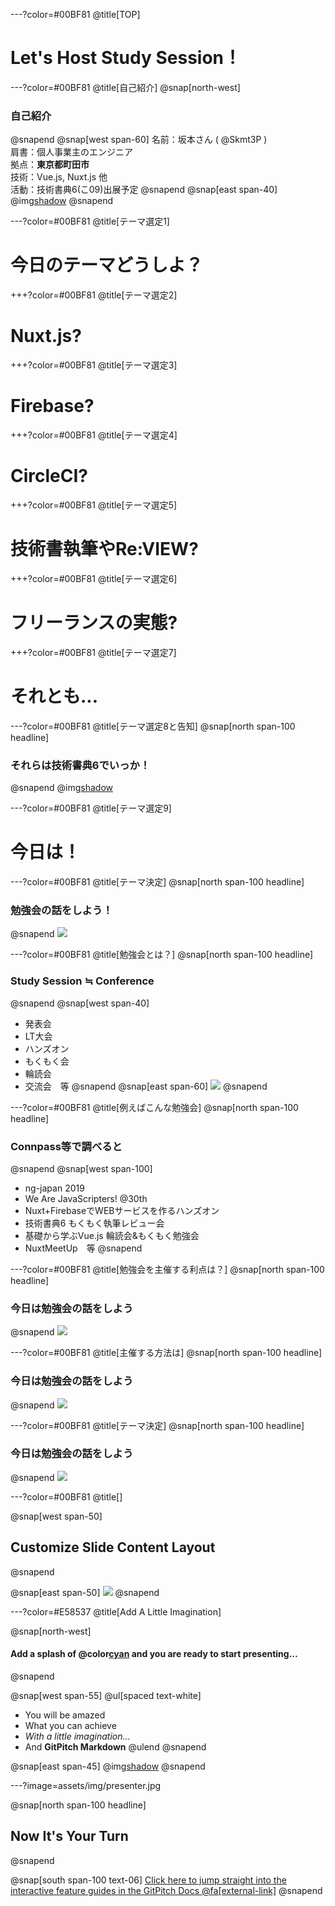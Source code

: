---?color=#00BF81
@title[TOP]
# Let's Host Study Session！

---?color=#00BF81
@title[自己紹介]
@snap[north-west]
### 自己紹介
@snapend
@snap[west span-60]
名前：坂本さん ( @Skmt3P ) <br>
肩書：個人事業主のエンジニア <br>
拠点：**東京都町田市** <br>
技術：Vue.js, Nuxt.js 他 <br>
活動：技術書典6(こ09)出展予定
@snapend
@snap[east span-40]
@img[shadow](assets/img/profile.png)
@snapend

---?color=#00BF81
@title[テーマ選定1]
# 今日のテーマどうしよ？

+++?color=#00BF81
@title[テーマ選定2]
# Nuxt.js?

+++?color=#00BF81
@title[テーマ選定3]
# Firebase?

+++?color=#00BF81
@title[テーマ選定4]
# CircleCI?

+++?color=#00BF81
@title[テーマ選定5]
# 技術書執筆やRe:VIEW?

+++?color=#00BF81
@title[テーマ選定6]
# フリーランスの実態?

+++?color=#00BF81
@title[テーマ選定7]
# それとも...

---?color=#00BF81
@title[テーマ選定8と告知]
@snap[north span-100 headline]
### それらは技術書典6でいっか！
@snapend
@img[shadow](assets/img/qrcode.png)

---?color=#00BF81
@title[テーマ選定9]
# 今日は！

---?color=#00BF81
@title[テーマ決定]
@snap[north span-100 headline]
### 勉強会の話をしよう！
@snapend
![](assets/img/presentation.png)

---?color=#00BF81
@title[勉強会とは？]
@snap[north span-100 headline]
### Study Session ≒ Conference
@snapend
@snap[west span-40]
- 発表会 <br>
- LT大会 <br>
- ハンズオン <br>
- もくもく会 <br>
- 輪読会 <br>
- 交流会　等
@snapend
@snap[east span-60]
![](assets/img/study.png)
@snapend

---?color=#00BF81
@title[例えばこんな勉強会]
@snap[north span-100 headline]
### Connpass等で調べると
@snapend
@snap[west span-100]
- ng-japan 2019 <br>
- We Are JavaScripters! @30th<br>
- Nuxt+FirebaseでWEBサービスを作るハンズオン <br>
- 技術書典6 もくもく執筆レビュー会 <br>
- 基礎から学ぶVue.js 輪読会&もくもく勉強会 <br>
- NuxtMeetUp　等
@snapend

---?color=#00BF81
@title[勉強会を主催する利点は？]
@snap[north span-100 headline]
### 今日は勉強会の話をしよう
@snapend
![](assets/img/presentation.png)

---?color=#00BF81
@title[主催する方法は]
@snap[north span-100 headline]
### 今日は勉強会の話をしよう
@snapend
![](assets/img/presentation.png)

---?color=#00BF81
@title[テーマ決定]
@snap[north span-100 headline]
### 今日は勉強会の話をしよう
@snapend
![](assets/img/presentation.png)



---?color=#00BF81
@title[]

@snap[west span-50]
## Customize Slide Content Layout
@snapend

@snap[east span-50]
![](assets/img/presentation.png)
@snapend

---?color=#E58537
@title[Add A Little Imagination]

@snap[north-west]
#### Add a splash of @color[cyan](**color**) and you are ready to start presenting...
@snapend

@snap[west span-55]
@ul[spaced text-white]
- You will be amazed
- What you can achieve
- *With a little imagination...*
- And **GitPitch Markdown**
@ulend
@snapend

@snap[east span-45]
@img[shadow](assets/img/conference.png)
@snapend

---?image=assets/img/presenter.jpg

@snap[north span-100 headline]
## Now It's Your Turn
@snapend

@snap[south span-100 text-06]
[Click here to jump straight into the interactive feature guides in the GitPitch Docs @fa[external-link]](https://gitpitch.com/docs/getting-started/tutorial/)
@snapend